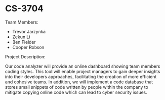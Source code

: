 # CS-3704
Team Members: 
  - Trevor Jarzynka
  - Zekun Li
  - Ben Fielder
  - Cooper Robson

Project Description:

Our code analyzer will provide an online dashboard showing team members coding styles. This tool will enable project managers to gain deeper insights into their developers approaches, facilitating the creation of more efficient and cohesive teams. In addition, we will implement a code database that stores small snippets of code written by people within the company to mitigate copying online code which can lead to cyber security issues.
